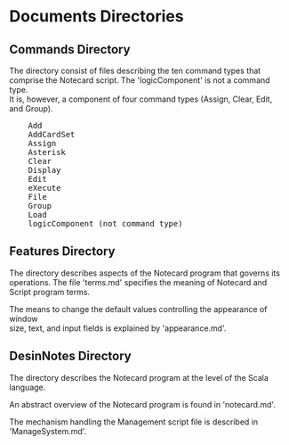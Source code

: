 <h1>Documents Directories</h1>

<h2>Commands Directory</h2>

<p>The directory consist of files describing the ten command types that <br />
comprise the Notecard script.  The 'logicComponent' is not a command type. <br />
It is, however, a component of four command types (Assign, Clear, Edit, <br />
and Group).  </p>

<pre>
    Add
    AddCardSet
    Assign
    Asterisk
    Clear
    Display
    Edit
    eXecute
    File
    Group
    Load
    logicComponent (not command type)
</pre> 

<h2>Features Directory</h2>

<p>The directory describes aspects of the Notecard program that governs its <br />
operations. The file 'terms.md' specifies the meaning of Notecard  and <br />
Script program terms.    </p>

<p>The means to change the default values controlling the appearance of window <br />
size, text, and input fields is explained by 'appearance.md'.  </p>

<h2>DesinNotes Directory</h2>

<p>The directory describes the Notecard program at the level of the Scala language.   </p>

<p>An abstract overview of the Notecard program is found in 'notecard.md'.  </p>

<p>The mechanism handling the Management script file is described in 'ManageSystem.md'.</p>
